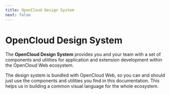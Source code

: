 ```yaml
---
title: OpenCloud Design System
next: false
---
```


# OpenCloud Design System

The **OpenCloud Design System** provides you and your team with a set of components and utilities for 
application and extension development within the OpenCloud Web ecosystem.

The design system is bundled with OpenCloud Web, so you can and should just use the components and utilities
you find in this documentation. This helps us in building a common visual language for the whole ecosystem.
